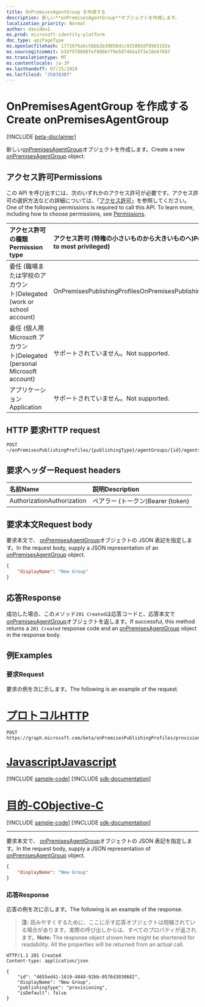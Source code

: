 ```yaml
---
title: OnPremisesAgentGroup を作成する
description: 新しい**onPremisesAgentGroup**オブジェクトを作成します。
localization_priority: Normal
author: davidmu1
ms.prod: microsoft-identity-platform
doc_type: apiPageType
ms.openlocfilehash: 1771976abc56bb2b39850dcc925003df8965192e
ms.sourcegitcommit: b18f978808fef800bff9e587464a5f3e18eb7687
ms.translationtype: MT
ms.contentlocale: ja-JP
ms.lasthandoff: 07/25/2019
ms.locfileid: "35878307"
---
```

# <a name="create-onpremisesagentgroup"></a><span data-ttu-id="f4000-103">OnPremisesAgentGroup を作成する</span><span class="sxs-lookup"><span data-stu-id="f4000-103">Create onPremisesAgentGroup</span></span>

[!INCLUDE [beta-disclaimer](../../includes/beta-disclaimer.md)]

<span data-ttu-id="f4000-104">新しい[onPremisesAgentGroup](../resources/onpremisesagentgroup.md)オブジェクトを作成します。</span><span class="sxs-lookup"><span data-stu-id="f4000-104">Create a new [onPremisesAgentGroup](../resources/onpremisesagentgroup.md) object.</span></span>

## <a name="permissions"></a><span data-ttu-id="f4000-105">アクセス許可</span><span class="sxs-lookup"><span data-stu-id="f4000-105">Permissions</span></span>

<span data-ttu-id="f4000-p101">この API を呼び出すには、次のいずれかのアクセス許可が必要です。アクセス許可の選択方法などの詳細については、「[アクセス許可](/graph/permissions-reference)」を参照してください。</span><span class="sxs-lookup"><span data-stu-id="f4000-p101">One of the following permissions is required to call this API. To learn more, including how to choose permissions, see [Permissions](/graph/permissions-reference).</span></span>

| <span data-ttu-id="f4000-108">アクセス許可の種類</span><span class="sxs-lookup"><span data-stu-id="f4000-108">Permission type</span></span>                        | <span data-ttu-id="f4000-109">アクセス許可 (特権の小さいものから大きいものへ)</span><span class="sxs-lookup"><span data-stu-id="f4000-109">Permissions (from least to most privileged)</span></span> |
|:--------------------------------------|:---------------------------------------------------------|
|<span data-ttu-id="f4000-110">委任 (職場または学校のアカウント)</span><span class="sxs-lookup"><span data-stu-id="f4000-110">Delegated (work or school account)</span></span>     | <span data-ttu-id="f4000-111">OnPremisesPublishingProfiles</span><span class="sxs-lookup"><span data-stu-id="f4000-111">OnPremisesPublishingProfiles.ReadWrite.All</span></span> |
| <span data-ttu-id="f4000-112">委任 (個人用 Microsoft アカウント)</span><span class="sxs-lookup"><span data-stu-id="f4000-112">Delegated (personal Microsoft account)</span></span> | <span data-ttu-id="f4000-113">サポートされていません。</span><span class="sxs-lookup"><span data-stu-id="f4000-113">Not supported.</span></span> |
| <span data-ttu-id="f4000-114">アプリケーション</span><span class="sxs-lookup"><span data-stu-id="f4000-114">Application</span></span>                            | <span data-ttu-id="f4000-115">サポートされていません。</span><span class="sxs-lookup"><span data-stu-id="f4000-115">Not supported.</span></span> |

## <a name="http-request"></a><span data-ttu-id="f4000-116">HTTP 要求</span><span class="sxs-lookup"><span data-stu-id="f4000-116">HTTP request</span></span>

<!-- { "blockType": "ignored" } -->

```http
POST ~/onPremisesPublishingProfiles/{publishingType}/agentGroups/{id}/agents
```

## <a name="request-headers"></a><span data-ttu-id="f4000-117">要求ヘッダー</span><span class="sxs-lookup"><span data-stu-id="f4000-117">Request headers</span></span>

| <span data-ttu-id="f4000-118">名前</span><span class="sxs-lookup"><span data-stu-id="f4000-118">Name</span></span>          | <span data-ttu-id="f4000-119">説明</span><span class="sxs-lookup"><span data-stu-id="f4000-119">Description</span></span>   |
|:--------------|:--------------|
| <span data-ttu-id="f4000-120">Authorization</span><span class="sxs-lookup"><span data-stu-id="f4000-120">Authorization</span></span> | <span data-ttu-id="f4000-121">ベアラー {トークン}</span><span class="sxs-lookup"><span data-stu-id="f4000-121">Bearer {token}</span></span> |

## <a name="request-body"></a><span data-ttu-id="f4000-122">要求本文</span><span class="sxs-lookup"><span data-stu-id="f4000-122">Request body</span></span>

<span data-ttu-id="f4000-123">要求本文で、 [onPremisesAgentGroup](../resources/onpremisesagentgroup.md)オブジェクトの JSON 表記を指定します。</span><span class="sxs-lookup"><span data-stu-id="f4000-123">In the request body, supply a JSON representation of an [onPremisesAgentGroup](../resources/onpremisesagentgroup.md) object.</span></span>

```json
{
    "displayName": "New Group"
}
```

## <a name="response"></a><span data-ttu-id="f4000-124">応答</span><span class="sxs-lookup"><span data-stu-id="f4000-124">Response</span></span>

<span data-ttu-id="f4000-125">成功した場合、このメソッド`201 Created`は応答コードと、応答本文で[onPremisesAgentGroup](../resources/onpremisesagentgroup.md)オブジェクトを返します。</span><span class="sxs-lookup"><span data-stu-id="f4000-125">If successful, this method returns a `201 Created` response code and an [onPremisesAgentGroup](../resources/onpremisesagentgroup.md) object in the response body.</span></span>

## <a name="examples"></a><span data-ttu-id="f4000-126">例</span><span class="sxs-lookup"><span data-stu-id="f4000-126">Examples</span></span>

### <a name="request"></a><span data-ttu-id="f4000-127">要求</span><span class="sxs-lookup"><span data-stu-id="f4000-127">Request</span></span>

<span data-ttu-id="f4000-128">要求の例を次に示します。</span><span class="sxs-lookup"><span data-stu-id="f4000-128">The following is an example of the request.</span></span>

# <a name="httptabhttp"></a>[<span data-ttu-id="f4000-129">プロトコル</span><span class="sxs-lookup"><span data-stu-id="f4000-129">HTTP</span></span>](#tab/http)
<!-- {
  "blockType": "request",
  "name": "create_onpremisesagent_from_onpremisesagentgroup"
}-->

```http
POST https://graph.microsoft.com/beta/onPremisesPublishingProfiles/provisioning/agentGroups
```
# <a name="javascripttabjavascript"></a>[<span data-ttu-id="f4000-130">Javascript</span><span class="sxs-lookup"><span data-stu-id="f4000-130">Javascript</span></span>](#tab/javascript)
[!INCLUDE [sample-code](../includes/snippets/javascript/create-onpremisesagent-from-onpremisesagentgroup-javascript-snippets.md)]
[!INCLUDE [sdk-documentation](../includes/snippets/snippets-sdk-documentation-link.md)]

# <a name="objective-ctabobjc"></a>[<span data-ttu-id="f4000-131">目的-C</span><span class="sxs-lookup"><span data-stu-id="f4000-131">Objective-C</span></span>](#tab/objc)
[!INCLUDE [sample-code](../includes/snippets/objc/create-onpremisesagent-from-onpremisesagentgroup-objc-snippets.md)]
[!INCLUDE [sdk-documentation](../includes/snippets/snippets-sdk-documentation-link.md)]

---


<span data-ttu-id="f4000-132">要求本文で、 [onPremisesAgentGroup](../resources/onpremisesagentgroup.md)オブジェクトの JSON 表記を指定します。</span><span class="sxs-lookup"><span data-stu-id="f4000-132">In the request body, supply a JSON representation of [onPremisesAgentGroup](../resources/onpremisesagentgroup.md) object.</span></span>

```json
{
    "displayName": "New Group"
}
```

### <a name="response"></a><span data-ttu-id="f4000-133">応答</span><span class="sxs-lookup"><span data-stu-id="f4000-133">Response</span></span>

<span data-ttu-id="f4000-134">応答の例を次に示します。</span><span class="sxs-lookup"><span data-stu-id="f4000-134">The following is an example of the response.</span></span>

> <span data-ttu-id="f4000-p102">**注:** 読みやすくするために、ここに示す応答オブジェクトは短縮されている場合があります。実際の呼び出しからは、すべてのプロパティが返されます。</span><span class="sxs-lookup"><span data-stu-id="f4000-p102">**Note:** The response object shown here might be shortened for readability. All the properties will be returned from an actual call.</span></span>

<!-- {
  "blockType": "response",
  "truncated": true,
  "@odata.type": "microsoft.graph.onPremisesAgentGroup"
} -->

```http
HTTP/1.1 201 Created
Content-type: application/json

{
    "id": "4655ed41-1619-4848-92bb-0576d3038682",
    "displayName": "New Group",
    "publishingType": "provisioning",
    "isDefault": false
}
```

<!-- uuid: 16cd6b66-4b1a-43a1-adaf-3a886856ed98
2019-02-04 14:57:30 UTC -->
<!-- {
  "type": "#page.annotation",
  "description": "Create onPremisesAgent",
  "keywords": "",
  "section": "documentation",
  "tocPath": ""
}-->
